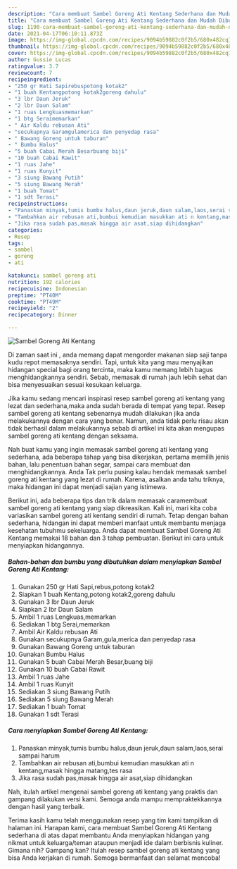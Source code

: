 ```yaml
---
description: "Cara membuat Sambel Goreng Ati Kentang Sederhana dan Mudah Dibuat"
title: "Cara membuat Sambel Goreng Ati Kentang Sederhana dan Mudah Dibuat"
slug: 1190-cara-membuat-sambel-goreng-ati-kentang-sederhana-dan-mudah-dibuat
date: 2021-04-17T06:10:11.873Z
image: https://img-global.cpcdn.com/recipes/9094b59882c0f2b5/680x482cq70/sambel-goreng-ati-kentang-foto-resep-utama.jpg
thumbnail: https://img-global.cpcdn.com/recipes/9094b59882c0f2b5/680x482cq70/sambel-goreng-ati-kentang-foto-resep-utama.jpg
cover: https://img-global.cpcdn.com/recipes/9094b59882c0f2b5/680x482cq70/sambel-goreng-ati-kentang-foto-resep-utama.jpg
author: Gussie Lucas
ratingvalue: 3.7
reviewcount: 7
recipeingredient:
- "250 gr Hati Sapirebuspotong kotak2"
- "1 buah Kentangpotong kotak2goreng dahulu"
- "3 lbr Daun Jeruk"
- "2 lbr Daun Salam"
- "1 ruas Lengkuasmemarkan"
- "1 btg Seraimemarkan"
- " Air Kaldu rebusan Ati"
- "secukupnya Garamgulamerica dan penyedap rasa"
- " Bawang Goreng untuk taburan"
- " Bumbu Halus"
- "5 buah Cabai Merah Besarbuang biji"
- "10 buah Cabai Rawit"
- "1 ruas Jahe"
- "1 ruas Kunyit"
- "3 siung Bawang Putih"
- "5 siung Bawang Merah"
- "1 buah Tomat"
- "1 sdt Terasi"
recipeinstructions:
- "Panaskan minyak,tumis bumbu halus,daun jeruk,daun salam,laos,serai sampai harum"
- "Tambahkan air rebusan ati,bumbui kemudian masukkan ati n kentang,masak hingga matang,tes rasa"
- "Jika rasa sudah pas,masak hingga air asat,siap dihidangkan"
categories:
- Resep
tags:
- sambel
- goreng
- ati

katakunci: sambel goreng ati 
nutrition: 192 calories
recipecuisine: Indonesian
preptime: "PT40M"
cooktime: "PT49M"
recipeyield: "2"
recipecategory: Dinner

---
```



![Sambel Goreng Ati Kentang](https://img-global.cpcdn.com/recipes/9094b59882c0f2b5/680x482cq70/sambel-goreng-ati-kentang-foto-resep-utama.jpg)

Di zaman  saat ini , anda memang dapat mengorder makanan siap saji tanpa kudu repot memasaknya sendiri. Tapi, untuk kita yang mau menyajikan hidangan special bagi orang tercinta, maka kamu memang lebih bagus menghidangkannya sendiri. Sebab, memasak di rumah jauh lebih sehat dan bisa menyesuaikan sesuai kesukaan keluarga.

Jika kamu sedang mencari inspirasi resep sambel goreng ati kentang yang lezat dan sederhana,maka anda sudah berada di tempat yang tepat. Resep sambel goreng ati kentang  sebenarnya mudah dilakukan jika anda melakukannya dengan cara yang benar. Namun, anda tidak perlu risau akan tidak berhasil dalam melakukannya 
sebab di artikel ini kita akan mengupas sambel goreng ati kentang dengan seksama.  



Nah buat kamu yang ingin memasak sambel goreng ati kentang yang sederhana, ada beberapa tahap yang bisa dikerjakan, pertama memilih jenis bahan, lalu penentuan bahan segar, sampai cara membuat dan menghidangkannya. Anda Tak perlu pusing kalau hendak memasak sambel goreng ati kentang yang lezat di rumah. Karena, asalkan anda  tahu triknya, maka hidangan ini dapat menjadi sajian yang istimewa.

Berikut ini, ada beberapa tips dan trik dalam memasak caramembuat sambel goreng ati kentang yang siap dikreasikan. Kali ini, mari kita coba variasikan sambel goreng ati kentang sendiri di rumah. Tetap dengan bahan sederhana, hidangan ini dapat memberi manfaat untuk membantu menjaga kesehatan tubuhmu sekeluarga. Anda dapat membuat Sambel Goreng Ati Kentang memakai 18 bahan dan 3 tahap pembuatan. Berikut ini cara untuk menyiapkan hidangannya.

<!--inarticleads1-->

##### Bahan-bahan dan bumbu yang dibutuhkan dalam menyiapkan Sambel Goreng Ati Kentang:

1. Gunakan 250 gr Hati Sapi,rebus,potong kotak2
1. Siapkan 1 buah Kentang,potong kotak2,goreng dahulu
1. Gunakan 3 lbr Daun Jeruk
1. Siapkan 2 lbr Daun Salam
1. Ambil 1 ruas Lengkuas,memarkan
1. Sediakan 1 btg Serai,memarkan
1. Ambil  Air Kaldu rebusan Ati
1. Gunakan secukupnya Garam,gula,merica dan penyedap rasa
1. Gunakan  Bawang Goreng untuk taburan
1. Gunakan  Bumbu Halus
1. Gunakan 5 buah Cabai Merah Besar,buang biji
1. Gunakan 10 buah Cabai Rawit
1. Ambil 1 ruas Jahe
1. Ambil 1 ruas Kunyit
1. Sediakan 3 siung Bawang Putih
1. Sediakan 5 siung Bawang Merah
1. Sediakan 1 buah Tomat
1. Gunakan 1 sdt Terasi




<!--inarticleads2-->

##### Cara menyiapkan Sambel Goreng Ati Kentang:

1. Panaskan minyak,tumis bumbu halus,daun jeruk,daun salam,laos,serai sampai harum
1. Tambahkan air rebusan ati,bumbui kemudian masukkan ati n kentang,masak hingga matang,tes rasa
1. Jika rasa sudah pas,masak hingga air asat,siap dihidangkan




Nah, itulah artikel mengenai  sambel goreng ati kentang  yang praktis dan gampang dilakukan versi kami. Semoga anda mampu mempraktekkannya dengan hasil yang terbaik. 

Terima kasih kamu telah menggunakan resep yang tim kami tampilkan di halaman ini. Harapan kami, cara membuat  Sambel Goreng Ati Kentang sederhana di atas dapat membantu Anda menyiapkan hidangan yang nikmat untuk keluarga/teman ataupun menjadi ide dalam berbisnis kuliner. Gimana nih? Gampang kan? Itulah resep sambel goreng ati kentang yang bisa Anda kerjakan di rumah. Semoga bermanfaat dan selamat mencoba!

